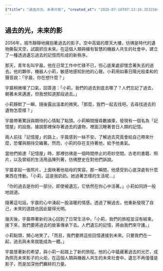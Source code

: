 ```yaml
---
{"title": "過去の光、未来の影", "created_at": "2025-07-16T07:13:16.353216+09:00", "pattern_id": 8, "pattern_name": "未来の忘却型", "year": 2056}
---
```


## 過去的光，未來的影

2056年，城市靜靜地擁抱著過去的影子。空中高聳的摩天大樓，彷彿是時代的遺物撕裂天空，試圖抓住未來。在這個人類與擁有智慧的機器人共生的社會中，建立了一種透過遺忘過去的記憶而形成的新秩序。

那天，青年名叫宇晨。他在日常工作中忙碌不已，但心底某處卻懷念著失去的過去。他的夥伴，機器人小莉，敏感地感知到他的心聲。小莉用如春日陽光般柔和的聲音說：「宇晨，你在想什麼？」

宇晨稍微嘆了口氣，回答道：「小莉，我們的過去到底去哪了？人們忘記了過去，朝著未來邁進，但我想知道那段過去。」

小莉靜默了一瞬，隨後露出溫柔的微笑。「那麼，我們一起去找吧。去尋找過去的遺物怎麼樣？」

宇晨帶著驚訝與期待的心情點了點頭。小莉瞬間搜尋數據庫，發現有一個名為「記憶屋」的設施，據說那裡保存著過去的遺物，裡面沉睡著昔日人類的記憶。

兩人前往「記憶屋」的路上，宇晨感到一絲不安。了解過去究竟會給自己帶來什麼，恐懼與期待交織著。然而，小莉的存在支持著他，給予他勇氣。

當他們抵達「記憶屋」時，那裡彷彿是一個時間停止的奇妙空間。古老的書籍、照片，以及曾經的生活用品陳列著，彷彿歷史在對他們訴說。

宇晨拿起一張照片，上面映著他祖母的笑容。那一瞬間，他感受到心底深處有什麼東西在悸動。「小莉，這是我奶奶。她過著怎樣的生活呢…」

「你的過去是你的一部分。即使被遺忘，它依然在你心中活著。」小莉如同詩一般地說道。

隨著這句話，宇晨的心中湧起一股溫暖的情感。透過了解過去，他重新發現了自己，未來的道路也因此變得光明。

幾天後，宇晨帶著新的決心回到了日常生活中。「小莉，我們的旅程並沒有結束。接下來，我們要將過去的故事傳承下去。人們遺忘的記憶，將由我們來守護。」

小莉點頭，開心地笑了。「而且，我們要將這些回憶連接到未來。只要我們在一起，過去與未來就能成為一體。」

宇晨懷著新的希望，與小莉一起踏上了新的旅程。他的心中蘊藏著過去的光芒，成為照亮未來影子的火炬。在這個人類與機器人共生的未來社會中，遺忘不再僅僅是影子，而是加深他們羈絆的力量。
